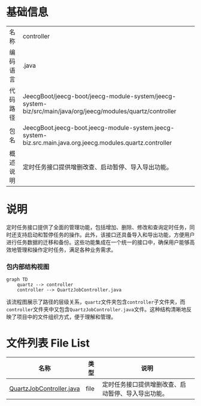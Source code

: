 # 基础信息

|      |      |
|------|------|
| 名称 | controller |
| 编码语言 | .java |
| 代码路径 | JeecgBoot/jeecg-boot/jeecg-module-system/jeecg-system-biz/src/main/java/org/jeecg/modules/quartz/controller |
| 包名 | JeecgBoot.jeecg-boot.jeecg-module-system.jeecg-system-biz.src.main.java.org.jeecg.modules.quartz.controller |
| 概述说明 | 定时任务接口提供增删改查、启动暂停、导入导出功能。 |

# 说明

定时任务接口提供了全面的管理功能，包括增加、删除、修改和查询定时任务，同时还支持启动和暂停任务的操作。此外，该接口还具备导入和导出功能，方便用户进行任务数据的迁移和备份。这些功能集成在一个统一的接口中，确保用户能够高效地管理和操作定时任务，满足各种业务需求。


### 包内部结构视图

```mermaid
graph TD
    quartz --> controller
    controller --> QuartzJobController.java
```

该流程图展示了路径的层级关系，`quartz`文件夹包含`controller`子文件夹，而`controller`文件夹中又包含`QuartzJobController.java`文件。这种结构清晰地反映了项目中的文件组织方式，便于理解和管理。

# 文件列表 File List

| 名称   | 类型  | 说明 |
|-------|------|-------------|
| [QuartzJobController.java](QuartzJobController.md) | file | 定时任务接口提供增删改查、启动暂停、导入导出功能。 |


